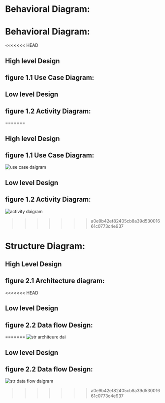 # Behavioral Diagram: 

# Behavioral Diagram: 

<<<<<<< HEAD

## High level Design
## figure 1.1 Use Case Diagram:

## Low level Design
## figure 1.2 Activity Diagram:
=======
## High level Design
## figure 1.1 Use Case Diagram:
![use case daigram](https://user-images.githubusercontent.com/98826329/152681603-1a2a0266-21d8-4483-b4f9-51189262cfa1.png)

## Low level Design
## figure 1.2 Activity Diagram:
![activity daigram](https://user-images.githubusercontent.com/98826329/152681742-ac1b01b7-2834-4eb1-81ce-a62660f29a2b.png)
>>>>>>> a0e9b42ef82405cb8a39d53001661c0773c4e937



# Structure Diagram:


## High Level Design
## figure 2.1 Architecture diagram:
<<<<<<< HEAD

## Low level Design
## figure 2.2 Data flow Design:
=======
![str architeure dai](https://user-images.githubusercontent.com/98826329/152681900-1f454674-d11a-4781-bb44-041199661965.png)



## Low level Design
## figure 2.2 Data flow Design:
![str data flow daigram](https://user-images.githubusercontent.com/98826329/152681990-7ea04145-d23f-49ac-b7af-a66d345fe79b.png)



>>>>>>> a0e9b42ef82405cb8a39d53001661c0773c4e937
